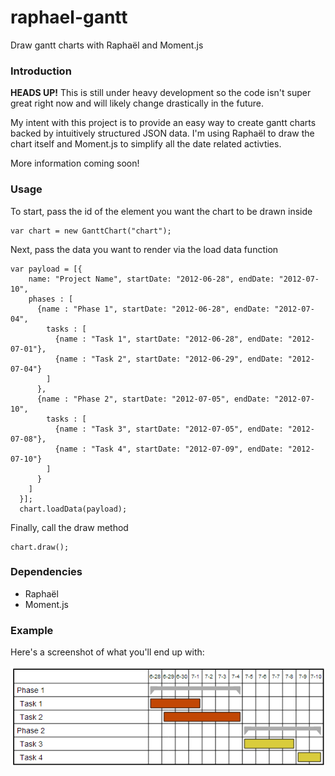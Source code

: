 raphael-gantt
=============

Draw gantt charts with Raphaël and Moment.js

### Introduction
**HEADS UP!** This is still under heavy development so the code isn't super great right now and will likely change drastically in the future.

My intent with this project is to provide an easy way to create gantt charts backed by intuitively structured JSON data.
I'm using Raphaël to draw the chart itself and Moment.js to simplify all the date related activties.

More information coming soon!

### Usage
To start, pass the id of the element you want the chart to be drawn inside

    var chart = new GanttChart("chart");
    
Next, pass the data you want to render via the load data function

    var payload = [{
        name: "Project Name", startDate: "2012-06-28", endDate: "2012-07-10",
        phases : [
          {name : "Phase 1", startDate: "2012-06-28", endDate: "2012-07-04", 
            tasks : [
              {name : "Task 1", startDate: "2012-06-28", endDate: "2012-07-01"},
              {name : "Task 2", startDate: "2012-06-29", endDate: "2012-07-04"}
            ]
          },
          {name : "Phase 2", startDate: "2012-07-05", endDate: "2012-07-10",
            tasks : [
              {name : "Task 3", startDate: "2012-07-05", endDate: "2012-07-08"},
              {name : "Task 4", startDate: "2012-07-09", endDate: "2012-07-10"}
            ]
          }
        ]
      }];
      chart.loadData(payload);
      
Finally, call the draw method

    chart.draw();

### Dependencies
* Raphaël
* Moment.js

### Example
Here's a screenshot of what you'll end up with:

![Gantt chart example](examples/example.png "Gantt chart example")